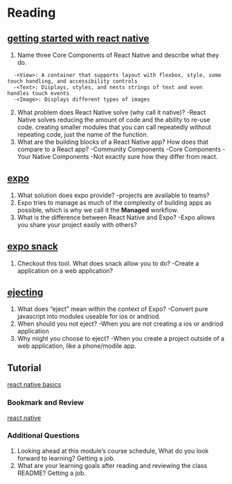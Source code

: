 # Reading

## [getting started with react native](https://facebook.github.io/react-native/docs/getting-started)

1. Name three Core Components of React Native and describe what they do.
````
  -<View>: A container that supports layout with flexbox, style, some touch handling, and accessibility controls
  -<Text>: Displays, styles, and nests strings of text and even handles touch events
  -<Image>: Displays different types of images
````
2. What problem does React Native solve (why call it native)?
  -React Native solves reducing the amount of code and the ability to re-use code. creating smaller modules that you can call repeatedly without repeating code, just the name of the function. 
3. What are the building blocks of a React Native app? How does that compare to a React app?
  -Community Components
  -Core Components
  -Your Native Components
  -Not exactly sure how they differ from react.

## [expo](https://expo.io/)

1. What solution does expo provide?
  -projects are available to teams?
2. Expo tries to manage as much of the complexity of building apps as possible, which is why we call it the **Managed** workflow.
3. What is the difference between React Native and Expo?
  -Expo allows you share your project easily with others?

## [expo snack](https://snack.expo.io/)

1. Checkout this tool. What does snack allow you to do?
  -Create a application on a web application?

## [ejecting](https://docs.expo.io/versions/latest/expokit/eject)

1. What does “eject” mean within the context of Expo?
  -Convert pure javascript into modules useable for ios or andriod.
2. When should you not eject?
  -When you are not creating a ios or andriod application
3. Why might you choose to eject?
  -When you create a project outside of a web application, like a phone/modile app.

## Tutorial

[react native basics](https://facebook.github.io/react-native/docs/tutorial)

### Bookmark and Review

[react native](https://facebook.github.io/react-native/)

### Additional Questions

1. Looking ahead at this module’s course schedule, What do you look forward to learning?
  Getting a job.
2. What are your learning goals after reading and reviewing the class README?
  Getting a job.
